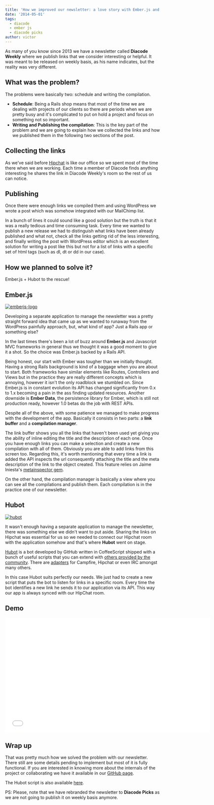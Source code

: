 ```yaml
---
title: 'How we improved our newsletter: a love story with Ember.js and Hubot'
date: '2014-05-01'
tags:
  - diacode
  - ember js
  - diacode picks
author: victor
---
```


As many of you know since 2013 we have a newsletter called **Diacode Weekly** where we publish links that we consider interesting or helpful. It was meant to be released on weekly basis, as his name indicates, but the reality was very different.

## What was the problem?

The problems were basically two: schedule and writing the compilation.

* **Schedule**: Being a Rails shop means that most of the time we are dealing with projects of our clients so there are periods when we are pretty busy and it's complicated to put on hold a project and focus on something not so important.
* **Writing and Publishing the compilation**: This is the key part of the problem and we are going to explain how we collected the links and how we published them in the following two sections of the post.

## Collecting the links

As we've said before [Hipchat](http://hipchat.com) is like our office so we spent most of the time there when we are working. Each time a member of Diacode finds anything interesting he shares the link in Diacode Weekly's room so the rest of us can notice.

## Publishing

Once there were enough links we compiled them and using WordPress we wrote a post which was somehow integrated with our MailChimp list.

In a bunch of lines it could sound like a good solution but the truth is that it was a really tedious and time consuming task. Every time we wanted to publish a new release we had to distinguish what links have been already published and what not, check all the links getting rid of the less interesting, and finally writing the post with WordPress editor which is an excellent solution for writing a post like this but not for a list of links with a specific set of html tags (such as dl, dt or dd in our case).

## How we planned to solve it?

Ember.js + Hubot to the rescue!

## Ember.js

[![emberjs-logo](http://blog.diacode.com/wp-content/uploads/2014/04/emberjs-logo.png)](http://blog.diacode.com/wp-content/uploads/2014/04/emberjs-logo.png)

Developing a separate application to manage the newsletter was a pretty straight forward idea that came up as we wanted to runaway from the WordPress painfully approach, but, what kind of app? Just a Rails app or something else?

In the last times there's been a lot of buzz around **Ember.js** and Javascript MVC frameworks in general thus we thought it was a good moment to give it a shot. So the choice was Ember.js backed by a Rails API.

Being honest, our start with Ember was tougher than we initially thought. Having a strong Rails background is kind of a baggage when you are about to start. Both frameworks have similar elements like Routes, Controllers and Views but in the practice they are really different concepts which is annoying, however it isn't the only roadblock we stumbled on. Since Ember.js is in constant evolution its API has changed significantly from 0.x to 1.x becoming a pain in the ass finding updated resources. Another downside is **Ember Data**, the persistence library for Ember, which is still not production ready, however 1.0 betas do the job with REST APIs.

Despite all of the above, with some patience we managed to make progress with the development of the app. Basically it consists in two parts: a **link buffer** and a **compilation manager**.

The link buffer shows you all the links that haven't been used yet giving you the ability of inline editing the title and the description of each one. Once you have enough links you can make a selection and create a new compilation with all of them. Obviously you are able to add links from this screen too. Regarding this, it's worth mentioning that every time a link is added the API inspects the url consequently attaching the title and the meta description of the link to the object created. This feature relies on Jaime Iniesta's 
[metainspector gem](https://github.com/jaimeiniesta/metainspector).

On the other hand, the compilation manager is basically a view where you can see all the compilations and publish them. Each compilation is in the practice one of our newsletter.

## Hubot

[![hubot](http://blog.diacode.com/wp-content/uploads/2014/04/hubot.png)](http://blog.diacode.com/wp-content/uploads/2014/04/hubot.png)

It wasn't enough having a separate application to manage the newsletter, there was something else we didn't want to put aside. Sharing the links on Hipchat was essential for us so we needed to connect our Hipchat room with the application somehow and that's where **Hubot** went on stage.


[Hubot](https://hubot.github.com/) is a bot developed by GitHub written in CoffeeScript shipped with a bunch of useful scripts that you can extend with [others provided by the community](https://github.com/github/hubot-scripts). There are [adapters](https://github.com/github/hubot/blob/master/docs/adapters.md) for Campfire, Hipchat or even IRC amongst many others.

In this case Hubot suits perfectly our needs. We just had to create a new script that puts the bot to listen for links in a specific room. Every time the bot identifies a new link he sends it to our application via its API. This way our app is always synced with our HipChat room.

## Demo

<iframe width="666" height="374" src="//www.youtube.com/embed/T-D-u_x8eIU" frameborder="0" allowfullscreen="allowfullscreen"></iframe>

## Wrap up

That was pretty much how we solved the problem with our newsletter. There still are some details pending to implement but most of it is fully functional. If you are interested in knowing more about the internals of the project or collaborating we have it available in our [GitHub page](http://github.com/diacode/picks).

The Hubot script is also available [here](https://github.com/diacode/picks-hubot-script).

PS: Please, note that we have rebranded the newsletter to **Diacode Picks** as we are not going to publish it on weekly basis anymore.
